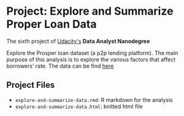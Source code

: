 # Project: Explore and Summarize Proper Loan Data
The sixth project of [Udacity's](https://www.udacity.com) **Data Analyst Nanodegree**

Explore the Prosper loan dataset (a p2p lending platform). The main purpose of this analysis is to explore the various factors that affect borrowers' rate. The data can be find [here](https://docs.google.com/document/d/e/2PACX-1vRmVtjQrgEPfE3VoiOrdeZ7vLPO_p3KRdb_o-z6E_YJ65tDOiXkwsDpLFKI3lUxbD6UlYtQHXvwiZKx/pub?embedded=true)

## Project Files
* `explore-and-summarize-data.rmd`: R markdown for the analysis
* `explore-and-summarize-data.html`: knitted html file
